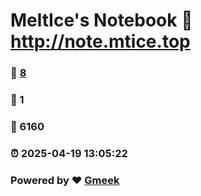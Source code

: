# MeltIce's Notebook :link: http://note.mtice.top 
### :page_facing_up: [8](http://note.mtice.top/tag.html) 
### :speech_balloon: 1 
### :hibiscus: 6160 
### :alarm_clock: 2025-04-19 13:05:22 
### Powered by :heart: [Gmeek](https://github.com/Meekdai/Gmeek)
